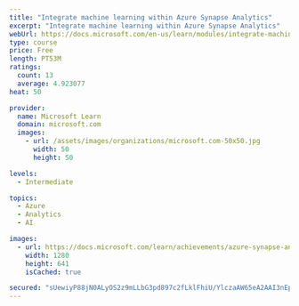 ```yaml
---
title: "Integrate machine learning within Azure Synapse Analytics"
excerpt: "Integrate machine learning within Azure Synapse Analytics"
webUrl: https://docs.microsoft.com/en-us/learn/modules/integrate-machine-learning-azure-synapse-analytics/
type: course
price: Free
length: PT53M
ratings:
  count: 13
  average: 4.923077
heat: 50

provider:
  name: Microsoft Learn
  domain: microsoft.com
  images:
    - url: /assets/images/organizations/microsoft.com-50x50.jpg
      width: 50
      height: 50

levels:
  - Intermediate

topics:
  - Azure
  - Analytics
  - AI

images:
  - url: https://docs.microsoft.com/learn/achievements/azure-synapse-analytics-integrate-machine-learning-social.png
    width: 1280
    height: 641
    isCached: true

secured: "sUewiyP88jN0ALyOS2z9mLLbG3pd897c2fLklFhiU/YlczaAW65eA2AAI3nEpsxzM0G8tL/2AX1fl913jMbkAUZoA0wvuZ9BGFxPBM6JU0zeu3t1sReEkLcFSyG1wT8VvEe4loqMtp8rAARZmtlhhg8N8kPGFAQMbWS/QMvKXypjP7ZLKeNhe38IMCLMpYMzvb+YP1YJfT91vF/vGkl4EKku9524fawJw/t1xsSbIIDzsPH0/DLGb/+Go+UMg0QbmP504nPSLetN+UfKWuC7zSil4LTydw9bdMXQYW8Mcs1yNOGqPcEbByTT45hZkfwuNMK2bmmY0Pf9EtZIFXlzxbXMLCjctAXfkMtEd+exrzHm7LotOmfMuKeYiE7/HsOt9RjhIBb5k+nnLlI688E4BrBl0E+bVmfsRgHe3CLuu/U=;mEc0aflWhVHYy8+fwgtE5g=="
---
```


